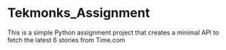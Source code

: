 # Tekmonks_Assignment
This is a simple Python assignment project that creates a minimal API to fetch the latest 6 stories from Time.com
